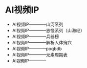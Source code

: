 #  AI视频IP
*    AI视频IP————山河系列
*    AI视频IP————志怪系列（山海经）
*    AI视频IP————兵器榜
*    AI视频IP————解析人体窍穴
*    AI视频IP————poqbdb
*    AI视频IP————元素周期表
*    AI视频IP————

